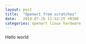 ```yaml
---
layout: post
title:  "Openwrt from scratches"
date:   2018-07-16 11:52:25 +0300
categories: openwrt linux hardware
---
```


Hello world
